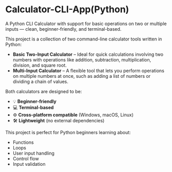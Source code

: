 # Calculator-CLI-App(Python)
A Python CLI Calculator with support for basic operations on two or multiple inputs — clean, beginner-friendly, and terminal-based.

This project is a collection of two command-line calculator tools written in Python:

- **Basic Two-Input Calculator** – Ideal for quick calculations involving two numbers with operations like addition, subtraction, multiplication, division, and square root.
- **Multi-Input Calculator** – A flexible tool that lets you perform operations on multiple numbers at once, such as adding a list of numbers or dividing a chain of values.

Both calculators are designed to be:
- 💡 **Beginner-friendly**
- 💻 **Terminal-based**
- ⚙️ **Cross-platform compatible** (Windows, macOS, Linux)
- 🛠️ **Lightweight** (no external dependencies)

This project is perfect for Python beginners learning about:
- Functions
- Loops
- User input handling
- Control flow
- Input validation

